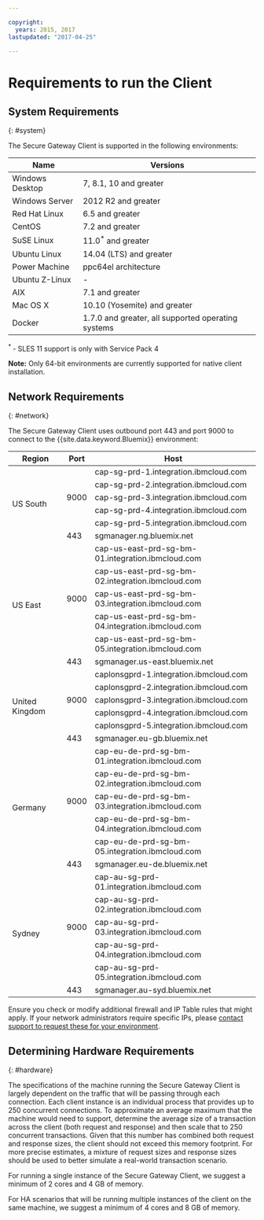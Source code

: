 ```yaml
---

copyright:
  years: 2015, 2017
lastupdated: "2017-04-25"

---
```


# Requirements to run the Client

## System Requirements
{: #system}

The Secure Gateway Client is supported in the following environments:

| Name | Versions          |
| ------------- | ----------- |
| Windows Desktop | 7, 8.1, 10 and greater |
| Windows Server | 2012 R2 and greater |
| Red Hat Linux | 6.5 and greater |
| CentOS | 7.2 and greater |
| SuSE Linux | 11.0<sup>*</sup> and greater |
| Ubuntu Linux | 14.04 (LTS) and greater |
| Power Machine | ppc64el architecture |
| Ubuntu Z-Linux | - |
| AIX | 7.1 and greater |
| Mac OS X | 10.10 (Yosemite) and greater |
| Docker | 1.7.0 and greater, all supported operating systems |

<sup> * </sup>- SLES 11 support is only with Service Pack 4

<b>Note:</b> Only 64-bit environments are currently supported for native client installation.

## Network Requirements
{: #network}

The Secure Gateway Client uses outbound port 443 and port 9000 to connect to the {{site.data.keyword.Bluemix}} environment:

<table>
    <thead>
        <tr>
            <th>Region</th>
            <th>Port</th>
            <th>Host</th>
        </tr>
    </thead>
    <tbody>
        <tr>
            <td rowspan=6>US South</td>
            <td rowspan=5>9000</td>
            <td>cap-sg-prd-1.integration.ibmcloud.com</td>
        </tr>
        <tr>
            <td>cap-sg-prd-2.integration.ibmcloud.com</td>
        </tr>
        <tr>
            <td>cap-sg-prd-3.integration.ibmcloud.com</td>
        </tr>
        <tr>
            <td>cap-sg-prd-4.integration.ibmcloud.com</td>
        </tr>
        <tr>
            <td>cap-sg-prd-5.integration.ibmcloud.com</td>
        </tr>
        <tr>
            <td>443</td>
            <td>sgmanager.ng.bluemix.net</td>
        </tr>
        <tr>
            <td rowspan=6>US East</td>
            <td rowspan=5>9000</td>
            <td>cap-us-east-prd-sg-bm-01.integration.ibmcloud.com</td>
        </tr>
        <tr>
            <td>cap-us-east-prd-sg-bm-02.integration.ibmcloud.com</td>
        </tr>
        <tr>
            <td>cap-us-east-prd-sg-bm-03.integration.ibmcloud.com</td>
        </tr>
        <tr>
            <td>cap-us-east-prd-sg-bm-04.integration.ibmcloud.com</td>
        </tr>
        <tr>
            <td>cap-us-east-prd-sg-bm-05.integration.ibmcloud.com</td>
        </tr>
        <tr>
            <td>443</td>
            <td>sgmanager.us-east.bluemix.net</td>
        </tr>
        <tr>
            <td rowspan=6>United Kingdom</td>
            <td rowspan=5>9000</td>
            <td>caplonsgprd-1.integration.ibmcloud.com</td>
        </tr>
        <tr>
            <td>caplonsgprd-2.integration.ibmcloud.com</td>
        </tr>
        <tr>
            <td>caplonsgprd-3.integration.ibmcloud.com</td>
        </tr>
        <tr>
            <td>caplonsgprd-4.integration.ibmcloud.com</td>
        </tr>
        <tr>
            <td>caplonsgprd-5.integration.ibmcloud.com</td>
        </tr>
        <tr>
            <td>443</td>
            <td>sgmanager.eu-gb.bluemix.net</td>
        </tr>
        <tr>
            <td rowspan=6>Germany</td>
            <td rowspan=5>9000</td>
            <td>cap-eu-de-prd-sg-bm-01.integration.ibmcloud.com</td>
        </tr>
        <tr>
            <td>cap-eu-de-prd-sg-bm-02.integration.ibmcloud.com</td>
        </tr>
        <tr>
            <td>cap-eu-de-prd-sg-bm-03.integration.ibmcloud.com</td>
        </tr>
        <tr>
            <td>cap-eu-de-prd-sg-bm-04.integration.ibmcloud.com</td>
        </tr>
        <tr>
            <td>cap-eu-de-prd-sg-bm-05.integration.ibmcloud.com</td>
        </tr>
        <tr>
            <td>443</td>
            <td>sgmanager.eu-de.bluemix.net</td>
        </tr>
        <tr>
            <td rowspan=6>Sydney</td>
            <td rowspan=5>9000</td>
            <td>cap-au-sg-prd-01.integration.ibmcloud.com</td>
        </tr>
        <tr>
            <td>cap-au-sg-prd-02.integration.ibmcloud.com</td>
        </tr>
        <tr>
            <td>cap-au-sg-prd-03.integration.ibmcloud.com</td>
        </tr>
        <tr>
            <td>cap-au-sg-prd-04.integration.ibmcloud.com</td>
        </tr>
        <tr>
            <td>cap-au-sg-prd-05.integration.ibmcloud.com</td>
        </tr>
        <tr>
            <td>443</td>
            <td>sgmanager.au-syd.bluemix.net</td>
        </tr>
    </tbody>
</table>

Ensure you check or modify additional firewall and IP Table rules that might apply. If your network administrators require specific IPs, please [contact support to request these for your environment](./securegateway_troubleshooting.html#support).


## Determining Hardware Requirements
{: #hardware}

The specifications of the machine running the Secure Gateway Client is largely dependent on the traffic that will be passing through each connection.  Each client instance is an individual process that provides up to 250 concurrent connections.  To approximate an average maximum that the machine would need to support, determine the average size of a transaction across the client (both request and response) and then scale that to 250 concurrent transactions.  Given that this number has combined both request and response sizes, the client should not exceed this memory footprint.  For more precise estimates, a mixture of request sizes and response sizes should be used to better simulate a real-world transaction scenario.

For running a single instance of the Secure Gateway Client, we suggest a minimum of 2 cores and 4 GB of memory.

For HA scenarios that will be running multiple instances of the client on the same machine, we suggest a minimum of 4 cores and 8 GB of memory.
